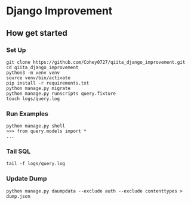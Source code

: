 # Django Improvement
## How get started

### Set Up

```shell
git clone https://github.com/Cohey0727/qiita_django_improvement.git
cd qiita_django_improvement
python3 -m venv venv
source venv/bin/activate
pip install -r requirements.txt
python manage.py migrate
python manage.py runscripts query.fixture
touch logs/query.log
```

### Run Examples

```shell script
python manage.py shell
>>> from query.models import *
...
```

### Tail SQL

```shell script
tail -f logs/query.log
```

### Update Dump
```shell script
python manage.py daumpdata --exclude auth --exclude contenttypes > dump.json
```
